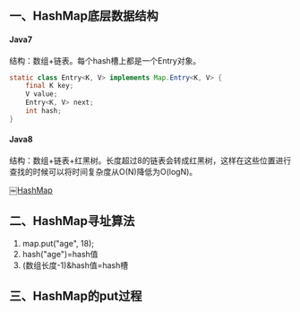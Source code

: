 ## 一、HashMap底层数据结构
#### Java7
结构：数组+链表。每个hash槽上都是一个Entry对象。

```java
static class Entry<K, V> implements Map.Entry<K, V> {
    final K key;
    V value;
    Entry<K, V> next;
    int hash;
}
```

#### Java8
结构：数组+链表+红黑树。长度超过8的链表会转成红黑树，这样在这些位置进行查找的时候可以将时间复杂度从O(N)降低为O(logN)。

[￼HashMap](drawio/HashMap.drawio ':include :type=code')

## 二、HashMap寻址算法

1. map.put("age", 18);
2. hash("age")=hash值
3. (数组长度-1)&hash值=hash槽

## 三、HashMap的put过程

